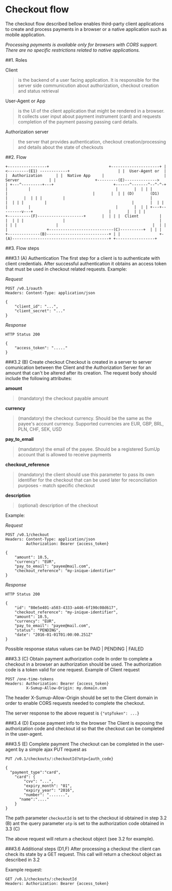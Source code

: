 # Checkout flow

The checkout flow described bellow enables third-party client applications to create and process payments in a browser or a native application
such as mobile application.


_Processing payments is available only for browsers with CORS support. There are no specific restrictions related to native applications._


##1. Roles

Client
> is the backend of a user facing application. It is responsible for the server side communicution about authorization, checkout creation and status retrieval 

User-Agent or App
> is the UI of the client application that might be rendered in a browser. It collects user input about payment instrument (card) and requests completion of the payment passing passing card details.

Authorization server
> the server that provides authentication, checkout creation/processing and details about the state of checkouts

##2. Flow

`
         +-----------------+                          +---------------------+
         |                 <---------(E1) ------------+                     |
         |  User-Agent or  |                          |  Authorization      |
         |  Native App     |                          |  Server             |
         |                 +---------(E)-------------->                     |
         +---^---------+---+                          +------^-------^--^-^-+
             |         |                                     |       |  | |
             |         |                                     |       |  | |
            (D)       (D1)                                   |       |  | |
             |         |                                     |       |  | |
             |         |                                     |       |  | |
             |         |                                     |       |  | |
         +---+---------v---+                                 |       |  | |
         |                 +----------(F)--------------------+       |  | |
         |  Client         |                                         |  | |
         |                 |                                         |  | |
         |                 |                                         |  | |
         |                 +----------------------------(C)----------+  | |
         |                 +--------------(B)---------------------------+ |
         |                 +-(A)------------------------------------------+
         +-----------------+
`

##3. Flow steps

###3.1 (A) Authentication
The first step for a client is to authenticate with client credentials. After successful authentication it obtains an access token that must be used in checkout related requests. Example:

_Request_


    POST /v0.1/oauth
    Headers: Content-Type: application/json
    
    {
        "client_id": "...",
        "client_secret": "..."
    }

_Response_

    HTTP Status 200
    
    {
        "access_token": "....."
    }    

###3.2 (B) Create checkout
Checkout is created in a server to server comunication between the Client and the Authorization Server for an amount that can't be altered after its creation. The request body should include the following attributes:

**amount**
> (mandatory) the checkout payable amount

**currency**
> (mandatory) the checkout currency. Should be the same as the payee's account currency. Supported currencies are EUR, GBP, BRL, PLN, CHF, SEK, USD

**pay\_to\_email**
> (mandatory) the email of the payee. Should be a registered SumUp account that is allowed to receive payments

**checkout_reference**
> (mandatory) the client should use this parameter to pass its own identifier for the checkout that can be used later for reconciliation purposes - match specific checkout

**description**
> (optional) description of the checkout

Example:

_Request_


    POST /v0.1/checkout
    Headers: Content-Type: application/json
             Authorization: Bearer {access_token}
    
    {
        "amount": 10.5,
        "currency": "EUR",
        "pay_to_email": "payee@mail.com",
        "checkout_reference": "my-inique-identifier"
    }

_Response_

    HTTP Status 200
    
    {
        "id": "80e5e401-a503-4333-a446-6f190c08d617",
        "checkout_reference": "my-inique-identifier",
        "amount": 10.5,
        "currency": "EUR",
        "pay_to_email": "payee@mail.com",
        "status": "PENDING",
        "date": "2016-01-01T01:00:00.251Z"
    }    

Possible response status values can be PAID | PENDING | FAILED

###3.3 (C) Obtain payment authorization code
In order to complete a checkout in a browser an authorization should be used. The authorization code is a token valid for one request. Example of Client request

    POST /one-time-tokens
    Headers: Authorization: Bearer {access_token}
             X-Sumup-Allow-Origin: my.domain.com
    

The header X-Sumup-Allow-Origin should be set to the Client domain in order to enable CORS requests needed to complete the checkout.

The server response to the above request is `{"otpToken": ...}`

###3.4 (D) Expose payment info to the browser
The Client is exposing the authorization code and checkout id so that the checkout can be completed in the user-agent.


###3.5 (E) Complete payment
The checkout can be completed in the user-agent by a simple ajax PUT request as

    
    PUT /v0.1/checkouts/:checkoutId?otp={auth_code}
    
    {
      "payment_type":"card",
        "card": {
            "cvv": "...",
            "expiry_month": "01",
            "expiry_year": "2016",
            "number": ".......",
          "name":"...."
        }
    }
    

The path parameter `checkoutId` is set to the checkout id obtained in step 3.2 (B) ant the query parameter `otp` is set to the authorization code obtained in 3.3 (C)

The above request will return a checkout object (see 3.2 for example).

###3.6 Additional steps (D1,F)
After processing a checkout the client can check its state by a GET request. This call will return a checkout object as described in 3.2 

Example request:

    
    GET /v0.1/checkouts/:checkoutId
    Headers: Authorization: Bearer {access_token}
    
